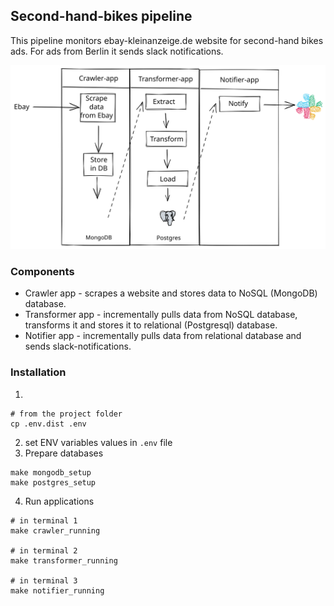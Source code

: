 ## Second-hand-bikes pipeline
This pipeline monitors ebay-kleinanzeige.de website for second-hand bikes ads. For ads from Berlin it sends slack notifications.

![Pipeline diagram](./pipeline.svg)

### Components
* Crawler app - scrapes a website and stores data to NoSQL (MongoDB) database.
* Transformer app - incrementally pulls data from NoSQL database, transforms it and stores it to relational (Postgresql) database.
* Notifier app - incrementally pulls data from relational database and sends slack-notifications.

### Installation
1. 
```shell
# from the project folder 
cp .env.dist .env
```
2. set ENV variables values in `.env` file
3. Prepare databases
```shell
make mongodb_setup
make postgres_setup
```
4. Run applications
```shell
# in terminal 1
make crawler_running

# in terminal 2
make transformer_running

# in terminal 3
make notifier_running
```